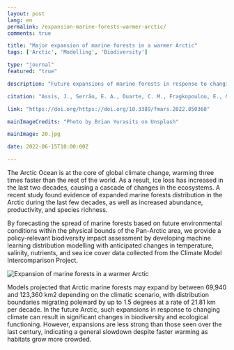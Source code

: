 ```yaml
---
layout: post
lang: en
permalink: /expansion-marine-forests-warmer-arctic/
comments: true

title: "Major expansion of marine forests in a warmer Arctic"
tags: ['Arctic', 'Modelling', 'Biodiversity']

type: "journal"
featured: "true"

description: "Future expansions of marine forests in response to changing climate will likely elicit major changes in biodiversity and ecosystem functions of the Arctic."

citation: "Assis, J., Serrão, E. A., Duarte, C. M., Fragkopoulou, E., & Krause-Jensen, D. (2022). Major expansion of marine forests in a warmer Arctic. Frontiers in Marine Science, 9(850368)."

link: "https://doi.org/https://doi.org/10.3389/fmars.2022.850368"

mainImageCredits: "Photo by Brian Yurasits on Unsplash"

mainImage: 20.jpg

date: 2022-06-15T10:00:00Z

---
```


The Arctic Ocean is at the core of global climate change, warming three times faster than the rest of the world. As a result, ice loss has increased in the last two decades, causing a cascade of changes in the ecosystems. A recent study found evidence of expanded marine forests distribution in the Arctic during the last few decades, as well as increased abundance, productivity, and species richness. 

By forecasting the spread of marine forests based on future environmental conditions within the physical bounds of the Pan-Arctic area, we provide a policy-relevant biodiversity impact assessment by developing machine learning distribution modelling with anticipated changes in temperature, salinity, nutrients, and sea ice cover data collected from the Climate Model Intercomparison Project.

<img src="{{ site.baseurl }}/assets/images/posts/20_1.jpg" alt="Expansion of marine forests in a warmer Arctic" style="max-height: 625px;">

Models projected that Arctic marine forests may expand by between 69,940 and 123,360 km2 depending on the climatic scenario, with distribution boundaries migrating poleward by up to 1.5 degrees at a rate of 21.81 km per decade. In the future Arctic, such expansions in response to changing climate can result in significant changes in biodiversity and ecological functioning. However, expansions are less strong than those seen over the last century, indicating a general slowdown despite faster warming as habitats grow more crowded.
